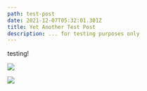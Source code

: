 ```yaml
---
path: test-post
date: 2021-12-07T05:32:01.301Z
title: Yet Another Test Post
description: ... for testing purposes only
---
```

testing!



![](/img/gatsby-icon.png)

![](/img/140.jpg)